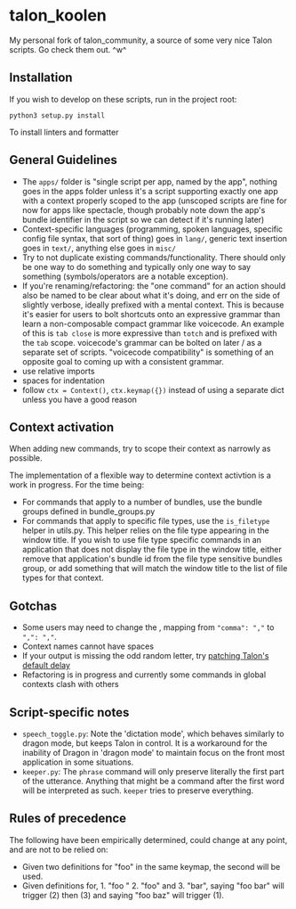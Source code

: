 # talon_koolen

My personal fork of talon_community, a source of some very nice Talon scripts. Go check them out. ^w^

## Installation

If you wish to develop on these scripts, run in the project root:

```
python3 setup.py install
```

To install linters and formatter

## General Guidelines

- The `apps/` folder is "single script per app, named by the app", nothing goes in the apps folder unless it's a script supporting exactly one app with a context properly scoped to the app (unscoped scripts are fine for now for apps like spectacle, though probably note down the app's bundle identifier in the script so we can detect if it's running later)
- Context-specific languages (programming, spoken languages, specific config file syntax, that sort of thing) goes in `lang/`, generic text insertion goes in `text/`, anything else goes in `misc/`
- Try to not duplicate existing commands/functionality. There should only be one way to do something and typically only one way to say something (symbols/operators are a notable exception).
- If you're renaming/refactoring: the "one command" for an action should also be named to be clear about what it's doing, and err on the side of slightly verbose, ideally prefixed with a mental context. This is because it's easier for users to bolt shortcuts onto an expressive grammar than learn a non-composable compact grammar like voicecode. An example of this is `tab close` is more expressive than `totch` and is prefixed with the `tab` scope. voicecode's grammar can be bolted on later / as a separate set of scripts. "voicecode compatibility" is something of an opposite goal to coming up with a consistent grammar.
- use relative imports
- spaces for indentation
- follow `ctx = Context()`, `ctx.keymap({})` instead of using a separate dict unless you have a good reason

## Context activation

When adding new commands, try to scope their context as narrowly as possible.

The implementation of a flexible way to determine context activtion is a work in progress. For the time being:

- For commands that apply to a number of bundles, use the bundle groups defined in bundle_groups.py
- For commands that apply to specific file types, use the `is_filetype` helper in utils.py. This helper relies on the file type appearing in the window title. If you wish to use file type specific commands in an application that does not display the file type in the window title, either remove that application's bundle id from the file type sensitive bundles group, or add something that will match the window title to the list of file types for that context.

## Gotchas

- Some users may need to change the , mapping from `"comma": ","` to `",": ","`.
- Context names cannot have spaces
- If your output is missing the odd random letter, try [patching Talon's default delay](https://talonvoice.slack.com/archives/C9MBPTXD4/p1550012706021300)
- Refactoring is in progress and currently some commands in global contexts clash with others

## Script-specific notes

- `speech_toggle.py`: Note the 'dictation mode', which behaves similarly to dragon mode, but keeps Talon in control. It is a workaround for the inability of Dragon in 'dragon mode' to maintain focus on the front most application in some situations.
- `keeper.py`: The `phrase` command will only preserve literally the first part of the utterance. Anything that might be a command after the first word will be interpreted as such. `keeper` tries to preserve everything.

## Rules of precedence

The following have been empirically determined, could change at any point, and are not to be relied on:

 - Given two definitions for "foo" in the same keymap, the second will be used.
 - Given definitions for, 1. "foo <dgngdictation>"  2. "foo" and 3. "bar", saying "foo bar" will trigger (2) then (3) and saying "foo baz" will trigger (1).

